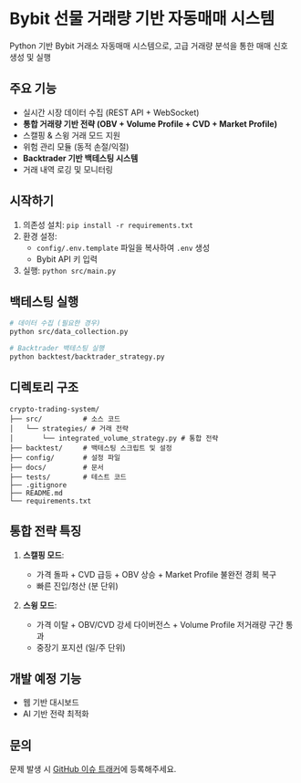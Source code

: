 # Bybit 선물 거래량 기반 자동매매 시스템

Python 기반 Bybit 거래소 자동매매 시스템으로, 고급 거래량 분석을 통한 매매 신호 생성 및 실행

## 주요 기능
- 실시간 시장 데이터 수집 (REST API + WebSocket)
- **통합 거래량 기반 전략 (OBV + Volume Profile + CVD + Market Profile)**
- 스캘핑 & 스윙 거래 모드 지원
- 위험 관리 모듈 (동적 손절/익절)
- **Backtrader 기반 백테스팅 시스템**
- 거래 내역 로깅 및 모니터링

## 시작하기
1. 의존성 설치: `pip install -r requirements.txt`
2. 환경 설정:
   - `config/.env.template` 파일을 복사하여 `.env` 생성
   - Bybit API 키 입력
3. 실행: `python src/main.py`

## 백테스팅 실행
```bash
# 데이터 수집 (필요한 경우)
python src/data_collection.py

# Backtrader 백테스팅 실행
python backtest/backtrader_strategy.py
```

## 디렉토리 구조
```
crypto-trading-system/
├── src/          # 소스 코드
│   └── strategies/ # 거래 전략
│       └── integrated_volume_strategy.py # 통합 전략
├── backtest/     # 백테스팅 스크립트 및 설정
├── config/       # 설정 파일
├── docs/         # 문서
├── tests/        # 테스트 코드
├── .gitignore
├── README.md
└── requirements.txt
```

## 통합 전략 특징
1. **스캘핑 모드**:
   - 가격 돌파 + CVD 급등 + OBV 상승 + Market Profile 불완전 경회 복구
   - 빠른 진입/청산 (분 단위)

2. **스윙 모드**:
   - 가격 이탈 + OBV/CVD 강세 다이버전스 + Volume Profile 저거래량 구간 통과
   - 중장기 포지션 (일/주 단위)

## 개발 예정 기능
- 웹 기반 대시보드
- AI 기반 전략 최적화

## 문의
문제 발생 시 [GitHub 이슈 트래커](https://github.com/rabb1tfoot/VolumnCVDStrategies/issues)에 등록해주세요.